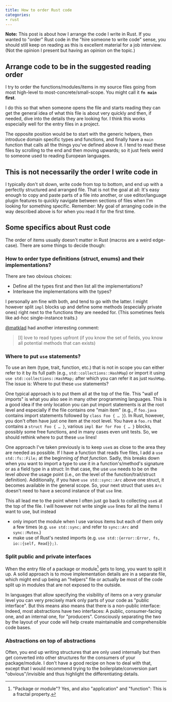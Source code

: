 ```yaml
---
title: How to order Rust code
categories:
- rust
---
```

**Note:**
This post is about how I arrange the code I write in Rust.
If you wanted to "order" Rust code
in the "hire someone to write code" sense,
you should still keep on reading
as this is excellent material for a job interview.
(Not the opinion I present but having an opinion on the topic.)

## Arrange code to be in the suggested reading order

I try to order the functions/modules/items in my source files
going from most high-level to most-concrete/small-scope.
You might call it **`fn main` first**.

I do this so that when someone opens the file and starts reading
they can get the general idea of what this file is about very quickly
and then, if needed, dive into the details they are looking for.
I think this works especially well for the entry files in a project.

The opposite position would be to start with
the generic helpers, then introduce domain specific types and functions,
and finally have a `main` function
that calls all the things you've defined above it.
I tend to read these files by scrolling to the end
and then moving upwards;
so it just feels weird to someone used to reading European languages.

## This is not necessarily the order I write code in

I typically don't sit down,
write code from top to bottom,
and end up with a perfectly structured and arranged file.
That is not the goal at all:
It's easy enough to copy and paste parts of a file into another,
or use editor/language plugin features to quickly navigate between sections of files
when I'm looking for something specific.
Remember:
My goal of arranging code in the way described above is
for when you read it for the first time.

## Some specifics about Rust code

The order of items usually doesn't matter in Rust
(macros are a weird edge-case).
There are some things to decide though:

### How to order type definitions (struct, enums) and their implementations?

There are two obvious choices:

- Define all the types first and then list all the implementations?
- Interleave the implementations with the types?

I personally am fine with both,
and tend to go with the latter.
I might however split `impl` blocks up
and define some methods (especially private ones)
right next to the functions they are needed for.
(This sometimes feels like ad-hoc single-instance traits.)

[@matklad] had another interesting comment:

> [I] love to read types upfront
> (if you know the set of fields, you know all potential methods that can exists)

### Where to put `use` statements?

To use an item (type, trait, function, etc.) that is not in scope
you can either refer to it by its full path
(e.g., `std::collections::HashMap`)
or import it using
`use std::collections::HashMap;`
after which you can refer it as just `HashMap`.
The issue is:
Where to put these `use` statements?

One typical approach is to put them all at the top of the file.
This "wall of imports"
is what you also see in many other programming languages.
This is a good idea if the only location you can put import statements
is at the root level
and especially if the file contains one "main item"
(e.g., if `foo.java` contains import statements followed by `class Foo { … }`).
In Rust, however,
you don't often have just one item at the root level.
You have a `foo.rs`
that contains a `struct Foo { … }`,
various `impl Bar for Foo { … }` blocks,
possibly some free functions,
and in many cases even unit tests.
So, we should rethink where to put these `use` lines!

One approach I've taken previously is
to keep `use`s as close to the area they are needed as possible.
If I have a function that reads five files,
I add a `use std::fs::File;` at the beginning _of that function._
Sadly,
this breaks down when you want to import a type
to use it in a function's/method's signature or as a field type in a struct:
In that case,
the use `use` needs to be on the level _above_ the usage point
(i.e., on the level of the function/trait/struct definition).
Additionally,
if you have `use std::sync::Arc` above one struct,
it becomes available in the general scope.
So, your next struct that uses `Arc`
doesn't need to have a second instance of that `use` line.

This all lead me to the point where
I often just go back to collecting `use`s at the top of the file.
I will however not write single `use` lines for all the items I want to use,
but instead

- only import the module when I use various items but each of them only a few times (e.g. `use std::sync;` and refer to `sync::Arc` and `sync::Mutex`.)
- make use of Rust's nested imports (e.g. `use std::{error::Error, fs, io::{self, Read}};)`.

### Split public and private interfaces

When the entry file of a package or module[^1] gets to long,
you want to split it up.
A solid approach is to move implementation details are in a separate file,
which might end up being an "helpers" file
or actually be most of the code split up in modules
that are not exposed to the outside.

[^1]: "Package or module"? Yes, and also "application" and "function": This is a fractal property.

In languages that allow specifying the visibility of items on a very granular level
you can very precisely mark only parts of your code as "public interface".
But this means also means that there is a non-public interface:
Indeed, most abstractions have two interfaces:
A public, consumer-facing one,
and an internal one, for "producers".
Consciously separating the two by the layout of your code
will help create maintainable and comprehensible code bases.

### Abstractions on top of abstractions

Often, you end up writing structures that are only used internally
but then get converted into other structures for the consumers of your package/module.
I don't have a good recipe on how to deal with that,
except that I would recommend trying to
the boilerplate/conversion part "obvious"/invisible and
thus highlight the differentiating details.

[@matklad]: https://github.com/matklad
